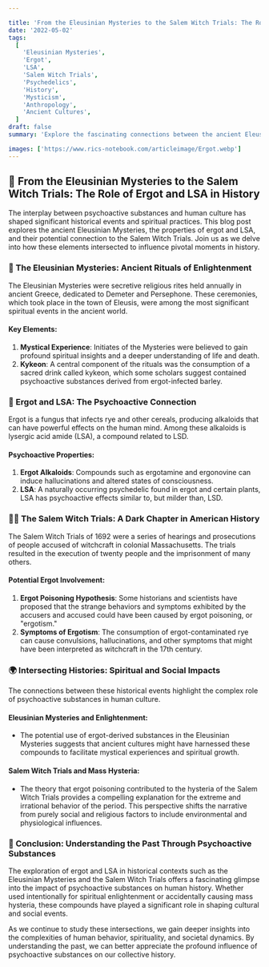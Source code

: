 ```yaml
---

title: 'From the Eleusinian Mysteries to the Salem Witch Trials: The Role of Ergot and LSA in History 🌾🔮'
date: '2022-05-02'
tags:
  [
    'Eleusinian Mysteries',
    'Ergot',
    'LSA',
    'Salem Witch Trials',
    'Psychedelics',
    'History',
    'Mysticism',
    'Anthropology',
    'Ancient Cultures',
  ]
draft: false
summary: 'Explore the fascinating connections between the ancient Eleusinian Mysteries, the psychoactive properties of ergot and LSA, and the infamous Salem Witch Trials. Delve into how these elements intersected to shape pivotal moments in history. 🌾🔮'

images: ['https://www.rics-notebook.com/articleimage/Ergot.webp']
---
```


## 🌾 From the Eleusinian Mysteries to the Salem Witch Trials: The Role of Ergot and LSA in History

The interplay between psychoactive substances and human culture has shaped significant historical events and spiritual practices. This blog post explores the ancient Eleusinian Mysteries, the properties of ergot and LSA, and their potential connection to the Salem Witch Trials. Join us as we delve into how these elements intersected to influence pivotal moments in history.

### 🔮 The Eleusinian Mysteries: Ancient Rituals of Enlightenment

The Eleusinian Mysteries were secretive religious rites held annually in ancient Greece, dedicated to Demeter and Persephone. These ceremonies, which took place in the town of Eleusis, were among the most significant spiritual events in the ancient world.

#### **Key Elements**:

1. **Mystical Experience**: Initiates of the Mysteries were believed to gain profound spiritual insights and a deeper understanding of life and death.
2. **Kykeon**: A central component of the rituals was the consumption of a sacred drink called kykeon, which some scholars suggest contained psychoactive substances derived from ergot-infected barley.

### 🌾 Ergot and LSA: The Psychoactive Connection

Ergot is a fungus that infects rye and other cereals, producing alkaloids that can have powerful effects on the human mind. Among these alkaloids is lysergic acid amide (LSA), a compound related to LSD.

#### **Psychoactive Properties**:

1. **Ergot Alkaloids**: Compounds such as ergotamine and ergonovine can induce hallucinations and altered states of consciousness.
2. **LSA**: A naturally occurring psychedelic found in ergot and certain plants, LSA has psychoactive effects similar to, but milder than, LSD.

### 🧙‍♀️ The Salem Witch Trials: A Dark Chapter in American History

The Salem Witch Trials of 1692 were a series of hearings and prosecutions of people accused of witchcraft in colonial Massachusetts. The trials resulted in the execution of twenty people and the imprisonment of many others.

#### **Potential Ergot Involvement**:

1. **Ergot Poisoning Hypothesis**: Some historians and scientists have proposed that the strange behaviors and symptoms exhibited by the accusers and accused could have been caused by ergot poisoning, or "ergotism."
2. **Symptoms of Ergotism**: The consumption of ergot-contaminated rye can cause convulsions, hallucinations, and other symptoms that might have been interpreted as witchcraft in the 17th century.

### 🌍 Intersecting Histories: Spiritual and Social Impacts

The connections between these historical events highlight the complex role of psychoactive substances in human culture.

#### **Eleusinian Mysteries and Enlightenment**:

- The potential use of ergot-derived substances in the Eleusinian Mysteries suggests that ancient cultures might have harnessed these compounds to facilitate mystical experiences and spiritual growth.

#### **Salem Witch Trials and Mass Hysteria**:

- The theory that ergot poisoning contributed to the hysteria of the Salem Witch Trials provides a compelling explanation for the extreme and irrational behavior of the period. This perspective shifts the narrative from purely social and religious factors to include environmental and physiological influences.

### 🔮 Conclusion: Understanding the Past Through Psychoactive Substances

The exploration of ergot and LSA in historical contexts such as the Eleusinian Mysteries and the Salem Witch Trials offers a fascinating glimpse into the impact of psychoactive substances on human history. Whether used intentionally for spiritual enlightenment or accidentally causing mass hysteria, these compounds have played a significant role in shaping cultural and social events.

As we continue to study these intersections, we gain deeper insights into the complexities of human behavior, spirituality, and societal dynamics. By understanding the past, we can better appreciate the profound influence of psychoactive substances on our collective history.
